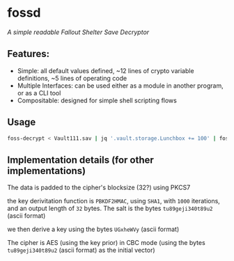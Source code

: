 # fossd

*A simple readable Fallout Shelter Save Decryptor*

## Features:

* Simple: all default values defined, ~12 lines of crypto variable definitions, ~5 lines of operating code
* Multiple Interfaces: can be used either as a module in another program, or as a CLI tool
* Compositable: designed for simple shell scripting flows


## Usage

```sh
foss-decrypt < Vault111.sav | jq '.vault.storage.Lunchbox += 100' | foss-encrypt > Vault222.sav
```

## Implementation details (for other implementations)

The data is padded to the cipher's blocksize (32?) using PKCS7

the key derivitation function is `PBKDF2HMAC`, using `SHA1`, with `1000` iterations, and an output length of `32` bytes. The salt is the bytes `tu89geji340t89u2` (ascii format)

we then derive a key using the bytes `UGxheWVy` (ascii format)

The cipher is AES (using the key prior) in CBC mode (using the bytes `tu89geji340t89u2` (ascii format) as the initial vector)
